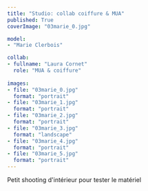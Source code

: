 ```yaml
---
title: "Studio: collab coiffure & MUA"
published: True
coverImage: "03marie_0.jpg"

model: 
- "Marie Clerbois"

collab:
- fullname: "Laura Cornet"
  role: "MUA & coiffure"
  
images:
- file: "03marie_0.jpg"
  format: "portrait"
- file: "03marie_1.jpg"
  format: "portrait"
- file: "03marie_2.jpg"
  format: "portrait"
- file: "03marie_3.jpg"
  format: "landscape"
- file: "03marie_4.jpg"
  format: "portrait"
- file: "03marie_5.jpg"
  format: "portrait"
---
```


Petit shooting d'intérieur pour tester le matériel